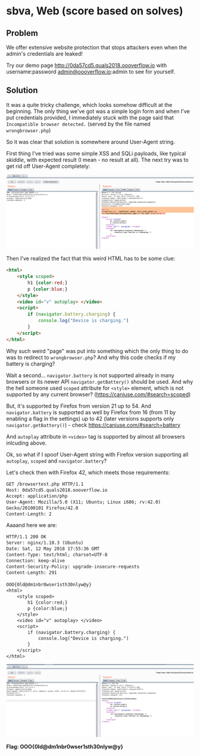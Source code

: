 # sbva, Web (score based on solves)

## Problem

We offer extensive website protection that stops attackers even when the admin's credentials are leaked!

Try our demo page http://0da57cd5.quals2018.oooverflow.io with username:password admin@oooverflow.io:admin to see for yourself.

## Solution

It was a quite tricky challenge, which looks somehow difficult at the beginning. The only thing we've got was a simple login form and when I've put credentials provided, I immediately stuck with the page said that ```Incompatible browser detected.``` (served by the file named ```wrongbrowser.php```)

So it was clear that solution is somewhere around User-Agent string.

First thing I've tried was some simple XSS and SQLi payloads, like typical _skiddie_, with expected result (I mean - no result at all). The next try was to get rid off User-Agent completely:


![Screen caption](1.png)


Then I've realized the fact that this weird HTML has to be some clue:

```html
<html>
    <style scoped>
        h1 {color:red;}
        p {color:blue;} 
    </style>
    <video id="v" autoplay> </video>
    <script>
        if (navigator.battery.charging) {
            console.log("Device is charging.")
        }
    </script>
</html>

```

Why such weird "page" was put into something which the only thing to do was to redirect to ```wrongbrowser.php```?
And why this code checks if my battery is charging?


Wait a second... ```navigator.battery``` is not supported already in many browsers or its newer API ```navigator.getBattery()``` should be used. And why the hell someone used ```scoped``` attribute for ```<style>``` element, which is not supported by any current browser? (https://caniuse.com/#search=scoped)

But, it's supported by Firefox from version 21 up to 54. And ```navigator.battery``` is supported as well by Firefox from 16 (from 11 by enabling a flag in the settings) up to 42 (later versions supports only ```navigator.getBattery()```) - check https://caniuse.com/#search=battery

And ```autoplay``` attribute in ```<video>``` tag is supported by almost all browsers inlcuding above.

Ok, so what if I spoof User-Agent string with Firefox version supporting all ```autoplay```, ```scoped``` and ```navigator.battery```?

Let's check then with Firefox 42, which meets those requirements:

```
GET /browsertest.php HTTP/1.1
Host: 0da57cd5.quals2018.oooverflow.io
Accept: application/php
User-Agent: Mozilla/5.0 (X11; Ubuntu; Linux i686; rv:42.0) Gecko/20100101 Firefox/42.0
Content-Length: 2
```

Aaaand here we are:

```
HTTP/1.1 200 OK
Server: nginx/1.10.3 (Ubuntu)
Date: Sat, 12 May 2018 17:55:36 GMT
Content-Type: text/html; charset=UTF-8
Connection: keep-alive
Content-Security-Policy: upgrade-insecure-requests
Content-Length: 291

OOO{0ld@dm1nbr0wser1sth30nlyw@y}
<html>
    <style scoped>
        h1 {color:red;}
        p {color:blue;} 
    </style>
    <video id="v" autoplay> </video>
    <script>
        if (navigator.battery.charging) {
            console.log("Device is charging.")
        }
    </script>
</html>
```


![Screen caption](2.png)


**Flag: OOO{0ld@dm1nbr0wser1sth30nlyw@y}**
